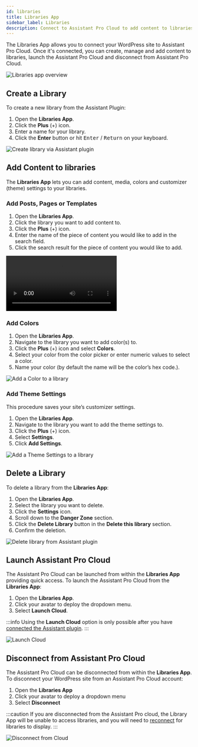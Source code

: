 ```yaml
---
id: libraries
title: Libraries App
sidebar_label: Libraries
description: Connect to Assistant Pro Cloud to add content to libraries.
---
```


The Libraries App allows you to connect your WordPress site to Assistant Pro Cloud. Once it's connected, you can create, manage and add content to libraries, launch the Assistant Pro Cloud and disconnect from Assistant Pro Cloud.

![Libraries app overview](/img/assistant/apps--apps-libraries--1.jpg)

## ​Create a Library

To create a new library from the Assistant Plugin:

1. Open the **Libraries App**.
2. Click the **Plus** (+) icon.
3. Enter a name for your library.
4. Click the **Enter** button or hit <kbd>Enter</kbd> / <kbd>Return</kbd> on your keyboard.

![Create library via Assistant plugin](/img/assistant/cloud--libraries--assistant-plugin--1.jpg)

## Add Content to libraries
 
The **Libraries App** lets you can add content, media, colors and customizer (theme) settings to your libraries.

### Add Posts, Pages or Templates

1. Open the **Libraries App**.
2. Click the library you want to add content to.
3. Click the **Plus** (+) icon.
4. Enter the name of the piece of content you would like to add in the search field.
5. Click the search result for the piece of content you would like to add.

<video controls>
<source src="/video/assistant/libraries--add-assets--add-posts.mp4" type="video/mp4" />
<source src="/video/assistant/libraries--add-assets--add-posts.webm" type="video/webm" />
</video>

### Add Colors

1. Open the **Libraries App**.
2. Navigate to the library you want to add color(s) to.
3. Click the **Plus** (+) icon and select **Colors**.
4. Select your color from the color picker or enter numeric values to select a color.
5. Name your color (by default the name will be the color’s hex code.).

![Add a Color to a library](/img/assistant/cloud--libraries--assistant-plugin--3.jpg)

### Add Theme Settings

This procedure saves your site’s customizer settings.

1. Open the **Libraries App**.
2. Navigate to the library you want to add the theme settings to.
3. Click the **Plus** (+) icon.
4. Select **Settings**.
5. Click **Add Settings**.

![Add a Theme Settings to a library](/img/assistant/cloud--libraries--assistant-plugin--4.jpg)

## Delete a Library

To delete a library from the **Libraries App**:

1. Open the **Libraries App**.
2. Select the library you want to delete.
3. Click the **Settings** icon.
4. Scroll down to the **Danger Zone** section.
5. Click the **Delete Library** button in the **Delete this library** section.
6. Confirm the deletion.

![Delete library from Assistant plugin](/img/assistant/cloud--libraries--delete-library--2.jpg)

## Launch Assistant Pro Cloud

The Assistant Pro Cloud can be launched from within the **Libraries App** providing quick access. To launch the Assistant Pro Cloud from the **Libraries App**:

1. Open the **Libraries App**.
2. Click your avatar to deploy the dropdown menu.
3. Select **Launch Cloud**.

:::info
Using the **Launch Cloud** option is only possible after you have [connected the Assistant plugin](../../getting-started/connect.md).
:::

![Launch Cloud](/img/assistant/apps--apps-libraries--2.jpg)

## Disconnect from Assistant Pro Cloud

The Assistant Pro Cloud can be disconnected from within the **Libraries App**. To disconnect your WordPress site from an Assistant Pro Cloud account:

1. Open the **Libraries App**
2. Click your avatar to deploy a dropdown menu
3. Select **Disconnect**

:::caution
If you are disconnected from the Assistant Pro cloud, the Library App will be unable to access libraries, and you will need to [reconnect](../../getting-started/connect.md) for libraries to display.
:::

![Disconnect from Cloud](/img/assistant/apps--apps-libraries--3.jpg)
